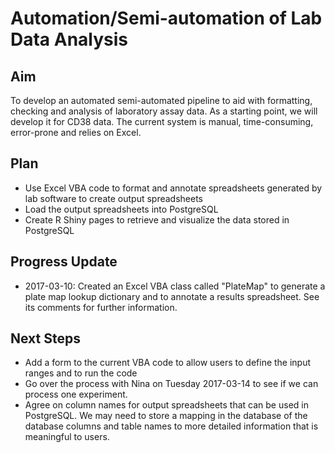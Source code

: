 # Automation/Semi-automation of Lab Data Analysis

## Aim

To develop an automated semi-automated pipeline to aid with formatting, checking and analysis of laboratory assay data. As a starting point, we will develop it for CD38 data. The current system is manual, time-consuming, error-prone and relies on Excel.

## Plan
* Use Excel VBA code to format and annotate spreadsheets generated by lab software to create output spreadsheets
* Load the output spreadsheets into PostgreSQL
* Create R Shiny pages to retrieve and visualize the data stored in PostgreSQL


## Progress Update

* 2017-03-10: Created an Excel VBA class called "PlateMap" to generate a plate map lookup dictionary and to annotate a results spreadsheet. See its comments for further information.


## Next Steps

* Add a form to the current VBA code to allow users to define the input ranges and to run the code
* Go over the process with Nina on Tuesday 2017-03-14 to see if we can process one experiment.
* Agree on column names for output spreadsheets that can be used in PostgreSQL. We may need to store a mapping in the database of the database columns and table names to more detailed information that is meaningful to users.
